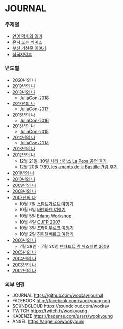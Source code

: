 JOURNAL
=======

### 주제별
 * [언어 덕후의 일기](https://github.com/wookay/journal/wiki/언어-덕후의-일기)
 * [혼자 노는 베이스](https://github.com/wookay/journal/wiki/혼자-노는-베이스)
 * [부산 기천문 이야기](https://github.com/wookay/journal/wiki/부산-기천문-이야기)
 * [삼국지덕후](https://github.com/wookay/journal/wiki/삼국지덕후)

### 년도별
 * [2020년의 나](https://github.com/wookay/journal/wiki/2020년의-나)
 * [2019년의 나](https://github.com/wookay/journal/wiki/2019년의-나)
 * [2018년의 나](https://github.com/wookay/journal/wiki/2018년의-나)
   - [JuliaCon-2018](https://github.com/wookay/journal/wiki/JuliaCon-2018)
 * [2017년의 나](https://github.com/wookay/journal/wiki/2017년의-나)
   - [JuliaCon-2017](https://github.com/wookay/journal/wiki/JuliaCon-2017)
 * [2016년의 나](https://github.com/wookay/journal/wiki/2016년의-나)
   - [JuliaCon-2016](https://github.com/wookay/journal/wiki/JuliaCon-2016)
 * [2015년의 나](https://github.com/wookay/journal/wiki/2015년의-나)
   - [JuliaCon-2015](https://github.com/wookay/journal/wiki/JuliaCon-2015)
 * [2014년의 나](https://github.com/wookay/journal/wiki/2014년의-나)
   - [JuliaCon-2014](https://github.com/wookay/journal/wiki/JuliaCon-2014)
 * [2013년의 나](https://github.com/wookay/journal/wiki/2013년의-나)
 * [2012년의 나](https://github.com/wookay/journal/wiki/2012년의-나)
   - 12월 21일, 30일 [사라 바라스 La Pepa 공연 후기](https://github.com/wookay/journal/wiki/사라-바라스-La-Pepa-공연-후기)
   - 12월 20일 [1789, les amants de la Bastille 관람 후기](https://github.com/wookay/journal/wiki/1789,-les-amants-de-la-Bastille-관람-후기)
 * [2011년의 나](https://github.com/wookay/journal/wiki/2011년의-나)
 * [2010년의 나](https://github.com/wookay/journal/wiki/2010년의-나)
 * [2009년의 나](https://github.com/wookay/journal/wiki/2009년의-나)
 * [2008년의 나](https://github.com/wookay/journal/wiki/2008년의-나)
 * [2007년의 나](https://github.com/wookay/journal/wiki/2007년의-나)
   - 10월 7일 [스튜트가르트 여행기](https://github.com/wookay/journal/wiki/스튜트가르트-여행기)
   - 10월 6일 [바덴바덴 여행기](https://github.com/wookay/journal/wiki/바덴바덴-여행기)
   - 10월 5일 [Erlang Workshop](https://github.com/wookay/journal/wiki/Erlang-Workshop)
   - 10월 4일 [CUFP 2007](https://github.com/wookay/journal/wiki/CUFP-2007)
   - 10월 3일 [프라이부르크 여행기](https://github.com/wookay/journal/wiki/프라이부르크-여행기)
   - 10월 2일 [하이델베르크 여행기](https://github.com/wookay/journal/wiki/하이델베르크-여행기)
 * [2006년의 나](https://github.com/wookay/journal/wiki/2006년의-나)
   - 7월 28일 ~ 7월 30일 [펜타포트 락 페스티벌 2006](https://github.com/wookay/journal/wiki/펜타포트-락-페스티벌-2006)
 * [2005년의 나](https://github.com/wookay/journal/wiki/2005년의-나)
 * [2004년의 나](https://github.com/wookay/journal/wiki/2004년의-나)
 * [2003년의 나](https://github.com/wookay/journal/wiki/2003년의-나)
 * [2002년의 나](https://github.com/wookay/journal/wiki/2002년의-나)



### 외부 연결
* JOURNAL  https://github.com/wookay/journal
* FACEBOOK  http://facebook.com/wookyoungnoh
* SOUNDCLOUD  https://soundcloud.com/wookay
* TWITCH  https://twitch.tv/wookyoung
* KADENZE  https://kadenze.com/users/wookyoung
* ANGEL  https://angel.co/wookyoung
